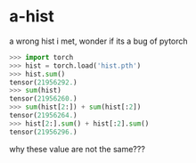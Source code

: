 # a-hist
a wrong hist i met, wonder if its a bug of pytorch 

```python
>>> import torch
>>> hist = torch.load('hist.pth')
>>> hist.sum()
tensor(21956292.)
>>> sum(hist)
tensor(21956260.)
>>> sum(hist[2:]) + sum(hist[:2])
tensor(21956264.)
>>> hist[2:].sum() + hist[:2].sum()
tensor(21956296.)

```
why these value are not the same???
